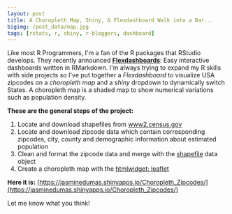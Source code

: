 ```yaml
---
layout: post
title: A Choropleth Map, Shiny, & Flexdashboard Walk into a Bar...
bigimg: /post_data/map.jpg
tags: [rstats, r, shiny, r-bloggers, dashboard]
---
```


Like most R Programmers, I'm a fan of the R packages that RStudio develops. They recently announced [**Flexdashboards**](https://blog.rstudio.org/2016/05/17/flexdashboard-easy-interactive-dashboards-for-r/): Easy interactive dashboards written in RMarkdown. I'm always trying to expand my R skills with side projects so I've put together a *Flexdashboard* to visualize USA zipcodes on a *choropleth map* and a *shiny* dropdown to dynamically switch States. A choropleth map is a shaded map to show numerical variations such as population density.

**These are the general steps of the project:**

1. Locate and download shapefiles from [www2.census.gov](www2.census.gov)
2. Locate and download zipcode data which contain corresponding zipcodes, city, county and demographic information about estimated population
3. Clean and format the zipcode data and merge with the [shapefile](https://en.wikipedia.org/wiki/Shapefile) data object
4. Create a choropleth map with the [htmlwidget: leaflet](https://rstudio.github.io/leaflet/)

**Here it is:** [https://jasminedumas.shinyapps.io/Choropleth_Zipcodes/](https://jasminedumas.shinyapps.io/Choropleth_Zipcodes/)

Let me know what you think!
